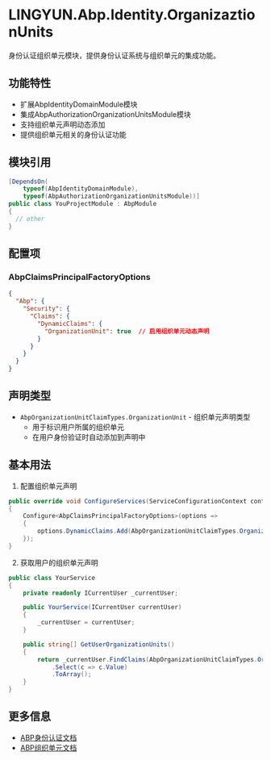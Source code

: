 # LINGYUN.Abp.Identity.OrganizaztionUnits

身份认证组织单元模块，提供身份认证系统与组织单元的集成功能。

## 功能特性

* 扩展AbpIdentityDomainModule模块
* 集成AbpAuthorizationOrganizationUnitsModule模块
* 支持组织单元声明动态添加
* 提供组织单元相关的身份认证功能

## 模块引用

```csharp
[DependsOn(
    typeof(AbpIdentityDomainModule),
    typeof(AbpAuthorizationOrganizationUnitsModule))]
public class YouProjectModule : AbpModule
{
  // other
}
```

## 配置项

### AbpClaimsPrincipalFactoryOptions

```json
{
  "Abp": {
    "Security": {
      "Claims": {
        "DynamicClaims": {
          "OrganizationUnit": true  // 启用组织单元动态声明
        }
      }
    }
  }
}
```

## 声明类型

* `AbpOrganizationUnitClaimTypes.OrganizationUnit` - 组织单元声明类型
  * 用于标识用户所属的组织单元
  * 在用户身份验证时自动添加到声明中

## 基本用法

1. 配置组织单元声明
```csharp
public override void ConfigureServices(ServiceConfigurationContext context)
{
    Configure<AbpClaimsPrincipalFactoryOptions>(options =>
    {
        options.DynamicClaims.Add(AbpOrganizationUnitClaimTypes.OrganizationUnit);
    });
}
```

2. 获取用户的组织单元声明
```csharp
public class YourService
{
    private readonly ICurrentUser _currentUser;

    public YourService(ICurrentUser currentUser)
    {
        _currentUser = currentUser;
    }

    public string[] GetUserOrganizationUnits()
    {
        return _currentUser.FindClaims(AbpOrganizationUnitClaimTypes.OrganizationUnit)
            .Select(c => c.Value)
            .ToArray();
    }
}
```

## 更多信息

* [ABP身份认证文档](https://docs.abp.io/en/abp/latest/Identity)
* [ABP组织单元文档](https://docs.abp.io/en/abp/latest/Organization-Units)
